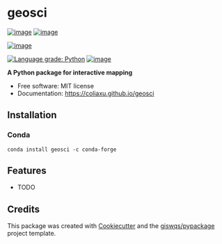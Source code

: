# geosci

[![image](https://img.shields.io/pypi/v/geosci.svg)](https://pypi.python.org/pypi/geosci)
[![image](https://colab.research.google.com/assets/colab-badge.svg)](https://gishub.org/geosci-colab)

[![image](https://img.shields.io/conda/vn/conda-forge/geosci.svg)](https://anaconda.org/conda-forge/geosci)
<!-- [![image](https://pepy.tech/badge/geosci)](https://pepy.tech/project/geosci) -->
<!-- [![image](https://github.com/giswqs/geosci/workflows/docs/badge.svg)](https://geosci.org) -->
<!-- [![image](https://github.com/giswqs/geosci/workflows/build/badge.svg)](https://github.com/giswqs/geosci/actions?query=workflow%3Abuild) -->
[![Language grade: Python](https://img.shields.io/lgtm/grade/python/g/giswqs/geosci.svg?logo=lgtm&logoWidth=18)](https://lgtm.com/projects/g/giswqs/geosci/context:python)
[![image](https://img.shields.io/badge/License-MIT-yellow.svg)](https://opensource.org/licenses/MIT)


**A Python package for interactive mapping**


-   Free software: MIT license
-   Documentation: https://coliaxu.github.io/geosci
    
## Installation
### Conda
```
conda install geosci -c conda-forge
```
## Features

-   TODO

## Credits

This package was created with [Cookiecutter](https://github.com/cookiecutter/cookiecutter) and the [giswqs/pypackage](https://github.com/giswqs/pypackage) project template.
